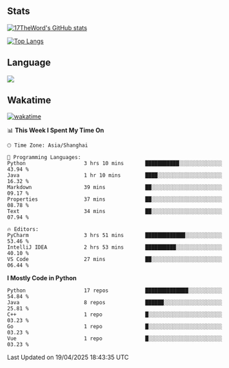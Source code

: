 ## Stats

[![17TheWord's GitHub stats](https://github-readme-stats.vercel.app/api?username=17TheWord&count_private=true&show_icons=true)](https://github.com/anuraghazra/github-readme-stats)

[![Top Langs](https://github-readme-stats.vercel.app/api/top-langs/?username=17TheWord&layout=compact&hide=html)](https://github.com/anuraghazra/github-readme-stats)

## Language

<img align="center" src="https://github-readme-stats-theword.vercel.app/api/wakatime?username=559772f0-9c03-4114-9e11-1b4b8b998e10&layout=compact&theme=dracula&hide_border=true">

## Wakatime

[![wakatime](https://wakatime.com/badge/user/559772f0-9c03-4114-9e11-1b4b8b998e10.svg)](https://wakatime.com/@559772f0-9c03-4114-9e11-1b4b8b998e10)

<!--START_SECTION:waka-->
📊 **This Week I Spent My Time On** 

```text
🕑︎ Time Zone: Asia/Shanghai

💬 Programming Languages: 
Python                   3 hrs 10 mins       ███████████░░░░░░░░░░░░░░   43.94 % 
Java                     1 hr 10 mins        ████░░░░░░░░░░░░░░░░░░░░░   16.32 % 
Markdown                 39 mins             ██░░░░░░░░░░░░░░░░░░░░░░░   09.17 % 
Properties               37 mins             ██░░░░░░░░░░░░░░░░░░░░░░░   08.78 % 
Text                     34 mins             ██░░░░░░░░░░░░░░░░░░░░░░░   07.94 % 

🔥 Editors: 
PyCharm                  3 hrs 51 mins       █████████████░░░░░░░░░░░░   53.46 % 
IntelliJ IDEA            2 hrs 53 mins       ██████████░░░░░░░░░░░░░░░   40.10 % 
VS Code                  27 mins             ██░░░░░░░░░░░░░░░░░░░░░░░   06.44 % 
```

**I Mostly Code in Python** 

```text
Python                   17 repos            ██████████████░░░░░░░░░░░   54.84 % 
Java                     8 repos             ██████░░░░░░░░░░░░░░░░░░░   25.81 % 
C++                      1 repo              █░░░░░░░░░░░░░░░░░░░░░░░░   03.23 % 
Go                       1 repo              █░░░░░░░░░░░░░░░░░░░░░░░░   03.23 % 
Vue                      1 repo              █░░░░░░░░░░░░░░░░░░░░░░░░   03.23 % 
```




 Last Updated on 19/04/2025 18:43:35 UTC
<!--END_SECTION:waka-->
